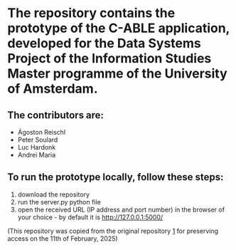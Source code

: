 # The repository contains the prototype of the C-ABLE application, developed for the Data Systems Project of the Information Studies Master programme of the University of Amsterdam.
## The contributors are:
 - Ágoston Reischl
 - Peter Soulard
 - Luc Hardonk
 - Andrei Maria

## To run the prototype locally, follow these steps:
1. download the repository
2. run the server.py python file
3. open the received URL (IP address and port number) in the browser of your choice - by default it is http://127.0.0.1:5000/


(This repository was copied from the original repository [1] for preserving access on the 11th of February, 2025)

[1]: https://github.com/PeterSoulard/DSP_Demo
